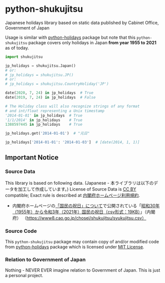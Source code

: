 # python-shukujitsu
Japanese holidays library based on static data published by Cabinet Office, Government of Japan

Usage is similar with [python-holidays](https://github.com/dr-prodigy/python-holidays) package but note that this `python-shukujitsu` package covers only holidays in Japan **from year 1955 to 2021** as of today.

```python
import shukujitsu

jp_holidays = shukujitsu.Japan()
# or:
# jp_holidays = shukujitsu.JP()
# or:
# jp_holidays = shukujitsu.CountryHoliday('JP')

date(2020, 7, 24) in jp_holidays  # True
date(2019, 7, 24) in jp_holidays  # False

# The Holiday class will also recognize strings of any format
# and int/float representing a Unix timestamp
'2014-01-01' in jp_holidays  # True
'1/1/2014' in jp_holidays    # True
1388597445 in jp_holidays    # True

jp_holidays.get('2014-01-01')  # "元日"

jp_holidays['2014-01-01': '2014-01-03']  # [date(2014, 1, 1)]
```

## Important Notice

### Source Data

This library is based on following data. (Japanese - 本ライブラリは以下のデータを加工して作成しています。) License of Source Data is [CC BY](https://creativecommons.org/licenses/by/4.0/legalcode.ja) compatible; Exact rule is described at [内閣府ホームページ利用規約](https://www.cao.go.jp/notice/rule.html).

- 内閣府ホームページの[「国民の祝日」について](https://www8.cao.go.jp/chosei/shukujitsu/gaiyou.html)で公開されている「[昭和30年（1955年）から令和3年（2021年）国民の祝日（csv形式：19KB）](https://www8.cao.go.jp/chosei/shukujitsu/syukujitsu.csv)」（内閣府） （https://www8.cao.go.jp/chosei/shukujitsu/syukujitsu.csv）

### Source Code

This `python-shukujitsu` package may contain copy of and/or modified code from [python-holidays](https://github.com/dr-prodigy/python-holidays) package which is licensed under [MIT License](https://github.com/dr-prodigy/python-holidays/blob/master/LICENSE).

### Relation to Government of Japan

Nothing - NEVER EVER imagine relation to Government of Japan. This is just a personal project.
